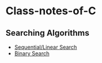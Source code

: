 # Class-notes-of-C

## Searching Algorithms
- [Sequential/Linear Search](https://github.com/AAKASH-2207/Class-notes-of-C/blob/main/Searching/Linear_Search.c)
- [Binary Search](https://github.com/AAKASH-2207/Class-notes-of-C/blob/main/Searching/Binary_Search.c)
